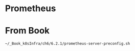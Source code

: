 # Prometheus





# From Book
```bash
~/_Book_k8sInfra/ch6/6.2.1/prometheus-server-preconfig.sh

```